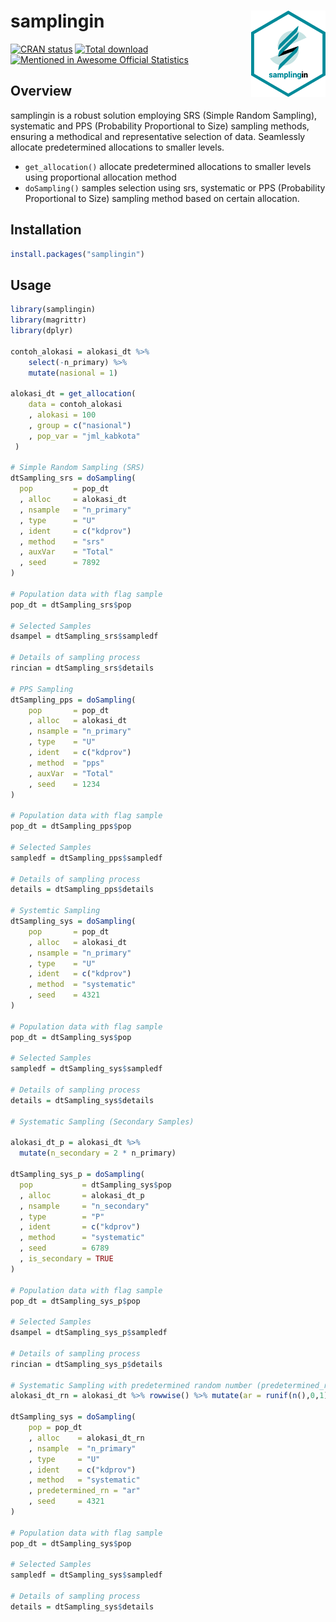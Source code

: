 # samplingin <a href="https://cran.r-project.org/package=samplingin"><img src="man/figures/samplingin.png" align="right" height="138" /></a>

<!-- badges: start -->

[![CRAN
status](https://www.r-pkg.org/badges/version/samplingin)](https://cran.r-project.org/package=samplingin)
[![Total
download](https://cranlogs.r-pkg.org/badges/grand-total/samplingin)](https://cran.r-project.org/package=samplingin)
[![Mentioned in Awesome Official Statistics ](https://awesome.re/mentioned-badge.svg)](https://github.com/SNStatComp/awesome-official-statistics-software)
<!-- badges: end -->

## Overview
samplingin is a robust solution employing SRS (Simple Random Sampling), systematic and PPS (Probability Proportional to Size) sampling methods, ensuring a methodical and representative selection of data. 
Seamlessly allocate predetermined allocations to smaller levels. 

- `get_allocation()` allocate predetermined allocations to smaller levels using proportional allocation method
- `doSampling()` samples selection using srs, systematic or PPS (Probability Proportional to Size) sampling method based on certain allocation.

## Installation

``` r
install.packages("samplingin")
```

## Usage

``` r
library(samplingin)
library(magrittr)
library(dplyr)

contoh_alokasi = alokasi_dt %>%
    select(-n_primary) %>%
    mutate(nasional = 1)

alokasi_dt = get_allocation(
    data = contoh_alokasi
    , alokasi = 100
    , group = c("nasional")
    , pop_var = "jml_kabkota"
 )
 
# Simple Random Sampling (SRS)
dtSampling_srs = doSampling(
  pop         = pop_dt
  , alloc     = alokasi_dt
  , nsample   = "n_primary"
  , type      = "U"
  , ident     = c("kdprov")
  , method    = "srs"
  , auxVar    = "Total"
  , seed      = 7892
)

# Population data with flag sample
pop_dt = dtSampling_srs$pop

# Selected Samples
dsampel = dtSampling_srs$sampledf

# Details of sampling process
rincian = dtSampling_srs$details

# PPS Sampling 
dtSampling_pps = doSampling(
    pop       = pop_dt
    , alloc   = alokasi_dt
    , nsample = "n_primary"
    , type    = "U"
    , ident   = c("kdprov")
    , method  = "pps"
    , auxVar  = "Total"
    , seed    = 1234
)

# Population data with flag sample
pop_dt = dtSampling_pps$pop

# Selected Samples
sampledf = dtSampling_pps$sampledf

# Details of sampling process
details = dtSampling_pps$details

# Systemtic Sampling 
dtSampling_sys = doSampling(
    pop       = pop_dt
    , alloc   = alokasi_dt
    , nsample = "n_primary"
    , type    = "U"
    , ident   = c("kdprov")
    , method  = "systematic"
    , seed    = 4321
)

# Population data with flag sample
pop_dt = dtSampling_sys$pop

# Selected Samples
sampledf = dtSampling_sys$sampledf

# Details of sampling process
details = dtSampling_sys$details

# Systematic Sampling (Secondary Samples)

alokasi_dt_p = alokasi_dt %>%
  mutate(n_secondary = 2 * n_primary)

dtSampling_sys_p = doSampling(
  pop           = dtSampling_sys$pop
  , alloc       = alokasi_dt_p
  , nsample     = "n_secondary"
  , type        = "P"
  , ident       = c("kdprov")
  , method      = "systematic"
  , seed        = 6789
  , is_secondary = TRUE
)

# Population data with flag sample
pop_dt = dtSampling_sys_p$pop

# Selected Samples
dsampel = dtSampling_sys_p$sampledf

# Details of sampling process
rincian = dtSampling_sys_p$details

# Systematic Sampling with predetermined random number (predetermined_rn parameter)
alokasi_dt_rn = alokasi_dt %>% rowwise() %>% mutate(ar = runif(n(),0,1)) %>% ungroup

dtSampling_sys = doSampling(
    pop = pop_dt
    , alloc    = alokasi_dt_rn
    , nsample  = "n_primary"
    , type     = "U"
    , ident    = c("kdprov")
    , method   = "systematic"
    , predetermined_rn = "ar"
    , seed     = 4321
)

# Population data with flag sample
pop_dt = dtSampling_sys$pop

# Selected Samples
sampledf = dtSampling_sys$sampledf

# Details of sampling process
details = dtSampling_sys$details
```
